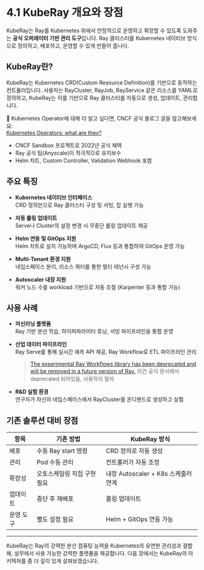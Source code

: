 # 4.1 KubeRay 개요와 장점

KubeRay는 Ray를 Kubernetes 위에서 안정적으로 운영하고 확장할 수 있도록 도와주는 **공식 오퍼레이터 기반 관리 도구**입니다. Ray 클러스터를 Kubernetes 네이티브 방식으로 정의하고, 배포하고, 운영할 수 있게 만들어 줍니다.

## KubeRay란?

KubeRay는 Kubernetes CRD(Custom Resource Definition)를 기반으로 동작하는 컨트롤러입니다. 사용자는 RayCluster, RayJob, RayService 같은 리소스를 YAML로 정의하고, KubeRay는 이를 기반으로 Ray 클러스터를 자동으로 생성, 업데이트, 관리합니다.

🔗 Kubernetes Operator에 대해 더 알고 싶다면, CNCF 공식 블로그 글을 참고해보세요:  
[Kubernetes Operators: what are they?](https://www.cncf.io/blog/2022/06/15/kubernetes-operators-what-are-they-some-examples/?utm_source=chatgpt.com)  

- CNCF Sandbox 프로젝트로 2022년 공식 채택
- Ray 공식 팀(Anyscale)이 적극적으로 유지보수
- Helm 차트, Custom Controller, Validation Webhook 포함

## 주요 특징

- **Kubernetes 네이티브 인터페이스**  
  CRD 정의만으로 Ray 클러스터 구성 및 서빙, 잡 실행 가능

- **자동 롤링 업데이트**  
  Serve나 Cluster의 설정 변경 시 무중단 롤링 업데이트 제공

- **Helm 연동 및 GitOps 지원**  
  Helm 차트로 설치 가능하며 ArgoCD, Flux 등과 통합하여 GitOps 운영 가능

- **Multi-Tenant 환경 지원**  
  네임스페이스 분리, 리소스 쿼터를 통한 멀티 테넌시 구성 가능

- **Autoscaler 내장 지원**  
  워커 노드 수를 workload 기반으로 자동 조절 (Karpenter 등과 통합 가능)

## 사용 사례

- **머신러닝 플랫폼**  
  Ray 기반 분산 학습, 하이퍼파라미터 튜닝, 서빙 파이프라인을 통합 운영

- **산업 데이터 파이프라인**  
  Ray Serve를 통해 실시간 예측 API 제공, Ray Workflow로 ETL 파이프라인 관리

  > [The experimental Ray Workflows library has been deprecated and will be removed in a future version of Ray.](https://docs.ray.io/en/latest/workflows/index.html)
  이건 공식 문서에서 deprecated 되어있음, 사용하지 말자

- **R&D 실험 환경**  
  연구자가 자신의 네임스페이스에서 RayCluster를 온디맨드로 생성하고 실험

## 기존 솔루션 대비 장점

| 항목 | 기존 방법 | KubeRay 방식 |
|------|-----------|---------------|
| 배포 | 수동 Ray start 명령 | CRD 정의로 자동 생성 |
| 관리 | Pod 수동 관리 | 컨트롤러가 자동 조정 |
| 확장성 | 오토스케일링 직접 구현 필요 | 내장 Autoscaler + K8s 스케줄러 연계 |
| 업데이트 | 중단 후 재배포 | 롤링 업데이트 |
| 운영 도구 | 별도 설정 필요 | Helm + GitOps 연동 가능 |

---

KubeRay는 Ray의 강력한 분산 컴퓨팅 능력을 Kubernetes의 유연한 관리성과 결합해, 실무에서 사용 가능한 강력한 플랫폼을 제공합니다. 다음 장에서는 KubeRay의 아키텍처를 좀 더 깊이 있게 살펴보겠습니다.
